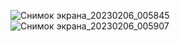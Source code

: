 ![Снимок экрана_20230206_005845](https://user-images.githubusercontent.com/122611764/216842005-0d3ee58d-07b5-4569-930a-5360b1b08184.png)
![Снимок экрана_20230206_005907](https://user-images.githubusercontent.com/122611764/216842008-cdd58e27-019c-4946-b650-b9c71f0a0736.png)

